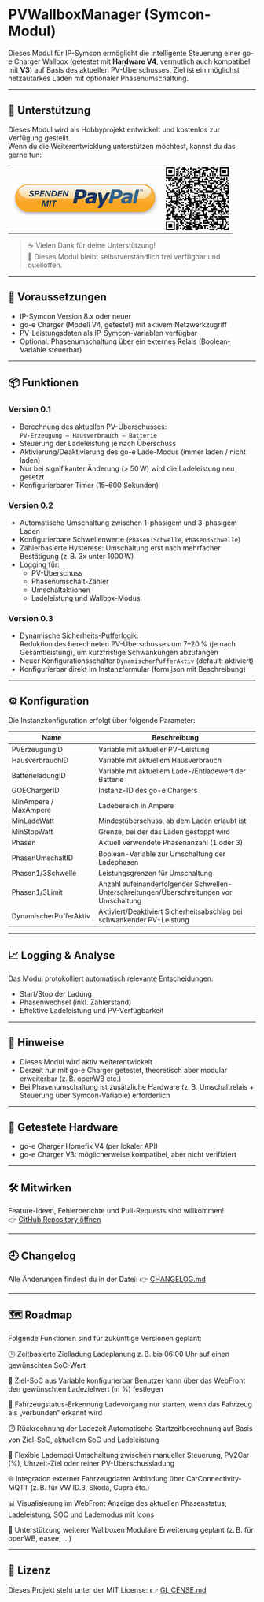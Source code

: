 # PVWallboxManager (Symcon-Modul)

Dieses Modul für IP-Symcon ermöglicht die intelligente Steuerung einer go-e Charger Wallbox (getestet mit **Hardware V4**, vermutlich auch kompatibel mit **V3**) auf Basis des aktuellen PV-Überschusses. Ziel ist ein möglichst netzautarkes Laden mit optionaler Phasenumschaltung.

---

## 💖 Unterstützung

Dieses Modul wird als Hobbyprojekt entwickelt und kostenlos zur Verfügung gestellt.  
Wenn du die Weiterentwicklung unterstützen möchtest, kannst du das gerne tun:

<table>
  <tr>
    <td align="center">
      <a href="https://www.paypal.com/donate/?business=PR9P7V7RMFHFQ&no_recurring=0&item_name=Spende+als+Dankesch%C3%B6n+f%C3%BCr+die+Modulentwicklung+Symcon&currency_code=EUR" target="_blank" rel="noopener noreferrer">
        <img src="imgs/paypal_logo.png" alt="Spenden mit PayPal" style="max-width: 300px;">
      </a>
    </td>
    <td align="center">
      <a href="https://www.paypal.com/donate/?business=PR9P7V7RMFHFQ&no_recurring=0&item_name=Spende+als+Dankesch%C3%B6n+f%C3%BCr+die+Modulentwicklung+Symcon&currency_code=EUR" target="_blank" rel="noopener noreferrer">
        <img src="imgs/paypal_qr.png" alt="QR-Code zur PayPal-Spende" style="max-width: 200px;">
      </a>
    </td>
  </tr>
</table>

> ☕ Vielen Dank für deine Unterstützung!  
> 📜 Dieses Modul bleibt selbstverständlich frei verfügbar und quelloffen.

---

## 🔧 Voraussetzungen

- IP-Symcon Version 8.x oder neuer
- go-e Charger (Modell V4, getestet) mit aktivem Netzwerkzugriff
- PV-Leistungsdaten als IP-Symcon-Variablen verfügbar
- Optional: Phasenumschaltung über ein externes Relais (Boolean-Variable steuerbar)

---

## 📦 Funktionen

### Version 0.1
- Berechnung des aktuellen PV-Überschusses:  
  `PV-Erzeugung – Hausverbrauch – Batterie`
- Steuerung der Ladeleistung je nach Überschuss
- Aktivierung/Deaktivierung des go-e Lade-Modus (immer laden / nicht laden)
- Nur bei signifikanter Änderung (> 50 W) wird die Ladeleistung neu gesetzt
- Konfigurierbarer Timer (15–600 Sekunden)

### Version 0.2
- Automatische Umschaltung zwischen 1-phasigem und 3-phasigem Laden
- Konfigurierbare Schwellenwerte (`Phasen1Schwelle`, `Phasen3Schwelle`)
- Zählerbasierte Hysterese: Umschaltung erst nach mehrfacher Bestätigung (z. B. 3x unter 1000 W)
- Logging für:
  - PV-Überschuss
  - Phasenumschalt-Zähler
  - Umschaltaktionen
  - Ladeleistung und Wallbox-Modus

### Version 0.3
- Dynamische Sicherheits-Pufferlogik:  
  Reduktion des berechneten PV-Überschusses um 7–20 % (je nach Gesamtleistung), um kurzfristige Schwankungen abzufangen
- Neuer Konfigurationsschalter `DynamischerPufferAktiv` (default: aktiviert)
- Konfigurierbar direkt im Instanzformular (form.json mit Beschreibung)

---

## ⚙️ Konfiguration

Die Instanzkonfiguration erfolgt über folgende Parameter:

| Name | Beschreibung |
|------|--------------|
| PVErzeugungID | Variable mit aktueller PV-Leistung |
| HausverbrauchID | Variable mit aktuellem Hausverbrauch |
| BatterieladungID | Variable mit aktuellem Lade-/Entladewert der Batterie |
| GOEChargerID | Instanz-ID des go-e Chargers |
| MinAmpere / MaxAmpere | Ladebereich in Ampere |
| MinLadeWatt | Mindestüberschuss, ab dem Laden erlaubt ist |
| MinStopWatt | Grenze, bei der das Laden gestoppt wird |
| Phasen | Aktuell verwendete Phasenanzahl (1 oder 3) |
| PhasenUmschaltID | Boolean-Variable zur Umschaltung der Ladephasen |
| Phasen1/3Schwelle | Leistungsgrenzen für Umschaltung |
| Phasen1/3Limit | Anzahl aufeinanderfolgender Schwellen-Unterschreitungen/Überschreitungen vor Umschaltung |
| DynamischerPufferAktiv | Aktiviert/Deaktiviert Sicherheitsabschlag bei schwankender PV-Leistung |

---

## 📈 Logging & Analyse

Das Modul protokolliert automatisch relevante Entscheidungen:

- Start/Stop der Ladung
- Phasenwechsel (inkl. Zählerstand)
- Effektive Ladeleistung und PV-Verfügbarkeit

---

## 🚧 Hinweise

- Dieses Modul wird aktiv weiterentwickelt
- Derzeit nur mit go-e Charger getestet, theoretisch aber modular erweiterbar (z. B. openWB etc.)
- Bei Phasenumschaltung ist zusätzliche Hardware (z. B. Umschaltrelais + Steuerung über Symcon-Variable) erforderlich

---

## 🧪 Getestete Hardware

- go-e Charger Homefix V4 (per lokaler API)
- go-e Charger V3: möglicherweise kompatibel, aber nicht verifiziert

---

## 🛠️ Mitwirken

Feature-Ideen, Fehlerberichte und Pull-Requests sind willkommen!  
👉 [GitHub Repository öffnen](https://github.com/pesensie/symcon-pv-wallbox-manager)

---

## 🕘 Changelog
Alle Änderungen findest du in der Datei:
👉 [CHANGELOG.md](https://github.com/pesensie/symcon-pv-wallbox-manager/blob/main/CHANGELOG.md)

---

## 🗺️ Roadmap
Folgende Funktionen sind für zukünftige Versionen geplant:

🕓 Zeitbasierte Zielladung
Ladeplanung z. B. bis 06:00 Uhr auf einen gewünschten SoC-Wert

🔋 Ziel-SoC aus Variable konfigurierbar
Benutzer kann über das WebFront den gewünschten Ladezielwert (in %) festlegen

🚗 Fahrzeugstatus-Erkennung
Ladevorgang nur starten, wenn das Fahrzeug als „verbunden“ erkannt wird

⏱️ Rückrechnung der Ladezeit
Automatische Startzeitberechnung auf Basis von Ziel-SoC, aktuellem SoC und Ladeleistung

🧮 Flexible Lademodi
Umschaltung zwischen manueller Steuerung, PV2Car (%), Uhrzeit-Ziel oder reiner PV-Überschussladung

🌐 Integration externer Fahrzeugdaten
Anbindung über CarConnectivity-MQTT (z. B. für VW ID.3, Skoda, Cupra etc.)

📊 Visualisierung im WebFront
Anzeige des aktuellen Phasenstatus, Ladeleistung, SOC und Lademodus mit Icons

🔧 Unterstützung weiterer Wallboxen
Modulare Erweiterung geplant (z. B. für openWB, easee, …)

---

## 📄 Lizenz
Dieses Projekt steht unter der MIT License:
👉 [GLICENSE.md](https://github.com/pesensie/symcon-pv-wallbox-manager/blob/main/LICENSE.md)

